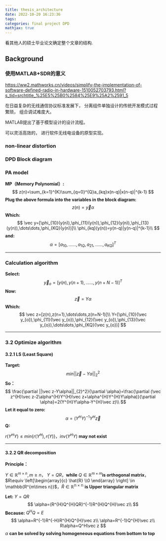 ```yaml
---
title: thesis_architecture
date: 2022-10-20 16:23:36
tags:
categories: final project DPD
mathjax: true
---
```


看其他人的硕士毕业论文确定整个文章的结构.


## Background


### 使用MATLAB+SDR的意义
https://ww2.mathworks.cn/videos/simplify-the-implementation-of-software-defined-radio-in-hardware-1510052703793.html?s_tid=srchtitle_%25E5%25B0%2584%25E9%25A2%2591_5

在日益复杂的无线通信协议标准发展下，
分离组件单独设计的传统开发模式过程繁琐，
组合调试难度大。

MATLAB提出了基于模型设计的设计流程。


可以灵活高效的，
进行软件无线电设备的原型实现。



### non-linear distortion

### DPD Block diagram


### PA model
**MP（Memory Polynomial）:**
$$
z(n)=\sum_{k=1}^{K}\sum_{q=0}^{Q}a_{kq}x(n-q)|x(n-q)|^{k-1}
$$
**Plug the above formula  into the variables in the block diagram:**
$$
z(n)=\vec y \alpha
$$
**Which:**
$$
\vec y=[\phi_{10}(y(n)),\phi_{11}(y(n)),\phi_{12}(y(n)),\phi_{13}(y(n)),\dots\dots,\phi_{KQ}(y(n))]\\
\phi_{kq}(y(n))=y(n-q)|y(n-q)|^{k-1}\\
$$
**and:**
$$
\alpha=[a_{10},\dots \dots,a_{1Q},a_{21},\dots \dots,a_{KQ}]^{T}
$$

---



### Calculation algorithm


**Select:**
$$
\vec y_{o}=[y(n),y(n+1),\dots\dots,y(n+N-1)]^{T}
$$
**Now:**
$$
\vec z=Y\alpha
$$
**Which:**
$$
\vec z=[z(n),z(n+1),\dots\dots,z(n+N-1)]\\
Y=[\phi_{10}(\vec y_{o}),\phi_{11}(\vec y_{o}),\phi_{12}(\vec y_{o}),\phi_{13}(\vec y_{o}),\dots\dots,\phi_{KQ}(\vec y_{o})]
$$

---



### 3.2 Optimize algorithm

#### 3.2.1 LS  (Least Square)

**Target:**
$$
min||\vec z-Y\alpha||_{2}^2
$$
**So：**
$$
\frac{\partial ||\vec z-Y\alpha||_{2}^2}{\partial \alpha}=\frac{\partial (\vec z^{H}\vec z-2\alpha^{H}Y^{H}\vec z+\alpha^{H}Y^{H}Y\alpha)}{\partial \alpha}=2(Y^{H}Y\alpha-Y^{H}\vec z)\\
$$
**Let it equal to zero:**
$$
\alpha=(Y^{H}Y)^{-1}Y^{H}\vec z
$$
**Q:**

$r(Y^{H}Y)\le min\{r(Y^{H}),r(Y)\}$，$inv(Y^{H}Y)$ **may not exist**

---



#### 3.2.2 QR decomposition

**Principle：**

$Y \in \mathbb{R}^{m\times n} ,m\ge n$， $Y=QR$，**while** $Q\in \mathbb{R}^{m\times m}$**is orthogonal matrix**，$R\equiv  \left[\begin{array}{c} \hat{R} \\0 \end{array} \right] \in \mathbb{R^{m\times n}}$，$\hat{R} \in \mathbb{R^{n\times n}}$ **is Upper triangular matrix**

**Let:** $Y=QR$
$$
\alpha=(R^{H}Q^{H}QR)^{-1}R^{H}Q^{H}\vec z\\
$$
**Because:**  $Q^{H}Q=E$
$$
\alpha=R^{-1}R^{-H}R^{H}Q^{H}\vec z\\
\alpha=R^{-1}Q^{H}\vec z\\
R\alpha=Q^H\vec z
$$
$\alpha$ **can be solved by solving homogeneous equations from bottom to top**
